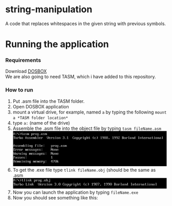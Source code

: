 # string-manipulation
A code that replaces whitespaces in the given string with previous symbols.

# Running the application

### Requirements
Download [DOSBOX](https://www.dosbox.com/download.php?main=1) \
We are also going to need TASM, which i have added to this repository.

### How to run
1. Put .asm file into the TASM folder.
2. Open DOSBOX application
3. mount a virtual drive, for example, named `a` by typing the following `mount a *TASM folder location*`
4. type `a:` (name of the drive)
5. Assemble the .asm file into the object file by typing `tasm fileName.asm`
![Now you will see the list of erros, warnings and etc.](/readMeImages/info1.png)
6. To get the .exe file type `tlink fileName.obj` (should be the same as .asm
![Now you will see the list of erros, warnings and etc.](/readMeImages/info2.png) 
7. Now you can launch the application by typing `fileName.exe`
9. Now you should see something like this:



